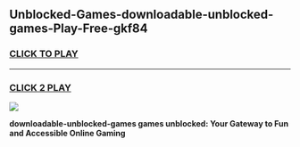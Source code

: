 
## Unblocked-Games-downloadable-unblocked-games-Play-Free-gkf84
<h3>
<a href="https://premium76.site?title=downloadable-unblocked-games&ref=20A">CLICK TO PLAY</a></h3>
<hr>

<h3>
<a href="https://premium76.site?title=downloadable-unblocked-games&ref=20A">CLICK 2 PLAY</a>
  
</h3>

<a href="https://premium76.site?title=downloadable-unblocked-games&ref=20A"><img src="https://clearcache.store/games.png"></a>


**downloadable-unblocked-games games unblocked: Your Gateway to Fun and Accessible Online Gaming**
